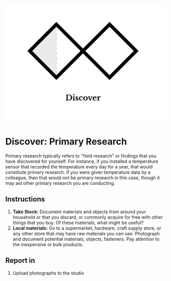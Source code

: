 ![Double Diamond Discover Phase graphic](/assets/dd-process-discover-1200px@2x.png)

# Discover: Primary Research

Primary research typically refers to "field research" or findings that you have discovered for yourself. For instance, if you installed a temperature sensor that recorded the temperature every day for a year, that would constitute primary research. If you were given temperature data by a colleague, then that would not be primary research in this case, though it may aid other primary research you are conducting.


## Instructions

1. **Take Stock:** Document materials and objects from around your household or that you discard, or commonly acquire for free with other things that you buy. Of these materials, what might be useful?
2. **Local materials:** Go to a supermarket, hardware, craft supply store, or any other store that may have raw materials you can use. Photograph and document potential materials, objects, fasteners. Pay attention to the inexpensive or bulk products.

## Report in

1. Upload photographs to the studio



